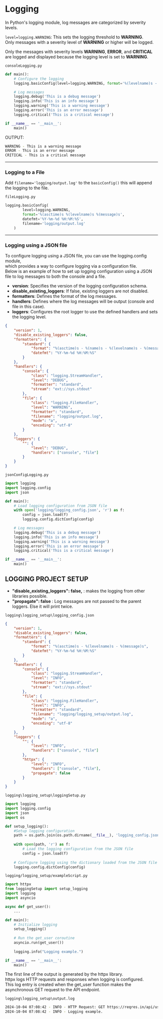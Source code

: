# Logging

In Python's logging module, log messages are categorized by severity levels.

`level=logging.WARNING`: This sets the logging threshold to **WARNING**.<br> 
Only messages with a severity level of **WARNING** or higher will be logged.<br>

Only the messages with severity levels **WARNING**, **ERROR**, and **CRITICAL** are logged and displayed because the logging level is set to **WARNING**.

`consoleLogging.py`
```Python
def main():
    # Configure the logging
    logging.basicConfig(level=logging.WARNING, format='%(levelname)s - %(message)s')

    # Log messages
    logging.debug('This is a debug message')
    logging.info('This is an info message')
    logging.warning('This is a warning message')
    logging.error('This is an error message')
    logging.critical('This is a critical message')

if __name__ == '__main__':
    main()
```

OUTPUT:
```Bash
WARNING - This is a warning message
ERROR - This is an error message
CRITICAL - This is a critical message
```

---

### Logging to a File

Add `filename='logging/output.log'` to the `basicConfig()` this will append the logging to the file.

`fileLogging.py`
```Python
logging.basicConfig(
        level=logging.WARNING, 
        format='%(asctime)s %(levelname)s %(message)s',
        datefmt='%Y-%m-%d %H:%M:%S',
        filename='logging/output.log'
    )
```

---

### Logging using a JSON file

To configure logging using a JSON file, you can use the logging.config module, <br>
which provides a way to configure logging via a configuration file.<br> 
Below is an example of how to set up logging configuration using a JSON file to log messages to both the console and a file.

- **version**: Specifies the version of the logging configuration schema.
- **disable_existing_loggers**: If false, existing loggers are not disabled.
- **formatters**: Defines the format of the log messages.
- **handlers**: Defines where the log messages will be output (console and file in this case).
- **loggers**: Configures the root logger to use the defined handlers and sets the logging level.

```Json
{
    "version": 1,
    "disable_existing_loggers": false,
    "formatters": {
        "standard": {
            "format": "%(asctime)s - %(name)s - %(levelname)s - %(message)s",
            "datefmt": "%Y-%m-%d %H:%M:%S"
        }
    },
    "handlers": {
        "console": {
            "class": "logging.StreamHandler",
            "level": "DEBUG",
            "formatter": "standard",
            "stream": "ext://sys.stdout"
        },
        "file": {
            "class": "logging.FileHandler",
            "level": "WARNING",
            "formatter": "standard",
            "filename": "logging/output.log",
            "mode": "a",
            "encoding": "utf-8"
        }
    },
    "loggers": {
        "": {
            "level": "DEBUG",
            "handlers": ["console", "file"]
        }
    }
}
```

`jsonConfigLogging.py`
```Python
import logging
import logging.config
import json

def main():
    # Load logging configuration from JSON file
    with open('logging/logging_config.json', 'r') as f:
        config = json.load(f)
        logging.config.dictConfig(config)

    # Log messages
    logging.debug('This is a debug message')
    logging.info('This is an info message')
    logging.warning('This is a warning message')
    logging.error('This is an error message')
    logging.critical('This is a critical message')

if __name__ == '__main__':
    main()
```

## LOGGING PROJECT SETUP
- **"disable_existing_loggers": false,** : makes the logging from other libraries possible. 
- **"propagate": false** : Log messages are not passed to the parent loggers. Else it will print twice.

`logging\logging_setup\logging_config.json`
```Json
{
    "version": 1,
    "disable_existing_loggers": false,
    "formatters": {
        "standard": {
            "format": "%(asctime)s - %(levelname)s - %(message)s",
            "datefmt": "%Y-%m-%d %H:%M:%S"
        }
    },
    "handlers": {
        "console": {
            "class": "logging.StreamHandler",
            "level": "INFO",
            "formatter": "standard",
            "stream": "ext://sys.stdout"
        },
        "file": {
            "class": "logging.FileHandler",
            "level": "INFO",
            "formatter": "standard",
            "filename": "logging/logging_setup/output.log",
            "mode": "a",
            "encoding": "utf-8"
        }
    },
    "loggers": {
        "": {
            "level": "INFO",
            "handlers": ["console", "file"]
        },
        "httpx": {
            "level": "INFO",
            "handlers": ["console", "file"],
            "propagate": false
        }
    }
}
```

`logging\logging_setup\loggingSetup.py`
```Python
import logging
import logging.config
import json
import os

def setup_logging():
    #Setup logging configuration
    path = os.path.join(os.path.dirname(__file__), 'logging_config.json')
    
    with open(path, 'r') as f:
        # Load the logging configuration from the JSON file
        config = json.load(f) 
    
    # Configure logging using the dictionary loaded from the JSON file
    logging.config.dictConfig(config) 
```

`logging/logging_setup/exampleScript.py`
```Python
import httpx
from loggingSetup import setup_logging
import logging
import asyncio

async def get_user():
    ...

def main():
    # Initialize logging
    setup_logging()
    
    # Run the get_user coroutine
    asyncio.run(get_user())
    
    logging.info("Logging example.")

if __name__ == '__main__':
    main()
```

The first line of the output is generated by the httpx library.<br> 
httpx logs HTTP requests and responses when logging is configured.<br>
This log entry is created when the get_user function makes the asynchronous GET request to the API endpoint.<br> 

`logging\logging_setup\output.log`
```Bash
2024-10-04 07:08:42 - INFO - HTTP Request: GET https://reqres.in/api/users/8 "HTTP/1.1 200 OK"
2024-10-04 07:08:42 - INFO - Logging example.
```